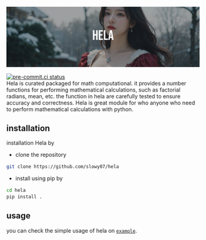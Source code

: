 ![hela_image_banner](.github/hela.png)

[![pre-commit.ci status](https://results.pre-commit.ci/badge/github/slowy07/Hela/main.svg)](https://results.pre-commit.ci/latest/github/slowy07/Hela/main)<br/>
Hela is curated packaged for math computational. it provides a number functions for performing mathematical calculations, such as
factorial radians, mean, etc. the function in hela are carefully tested to ensure accuracy and correctness. Hela is great module for who
anyone who need to perform mathematical calculations with python.

## installation

installation Hela by

- clone the repository
```sh
git clone https://github.com/slowy07/hela
```
- install using pip by
```sh
cd hela
pip install .
```

## usage

you can check the simple usage of hela on [`example`](example).
